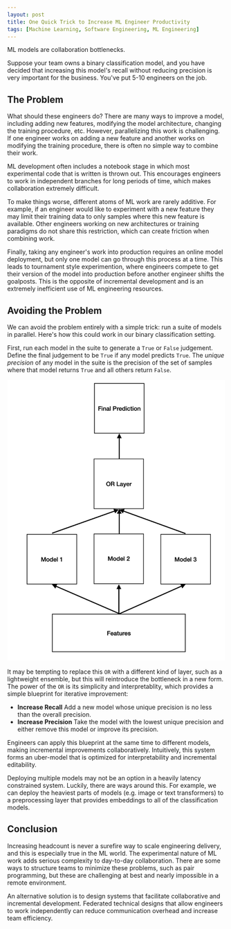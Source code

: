 ```yaml
---
layout: post
title: One Quick Trick to Increase ML Engineer Productivity
tags: [Machine Learning, Software Engineering, ML Engineering]
---
```

<script> 
  (function(i,s,o,g,r,a,m){i['GoogleAnalyticsObject']=r;i[r]=i[r]||function(){
  (i[r].q=i[r].q||[]).push(arguments)},i[r].l=1*new Date();a=s.createElement(o),
  m=s.getElementsByTagName(o)[0];a.async=1;a.src=g;m.parentNode.insertBefore(a,m)
  })(window,document,'script','https://www.google-analytics.com/analytics.js','ga');

  ga('create', 'UA-82391879-1', 'auto');
  ga('send', 'pageview');

</script>


<!-- 
IDEA: Wrong way to build a new featue - talking about pitfalls of adding a feature to a model as the main way to validate that feature

 -->


ML models are collaboration bottlenecks. 

Suppose your team owns a binary classification model, and you have decided that increasing this model's recall without reducing precision is very important for the business. You've put 5-10 engineers on the job. 


## The Problem

What should these engineers do? There are many ways to improve a model, including adding new features, modifying the model architecture, changing the training procedure, etc. However, parallelizing this work is challenging. If one engineer works on adding a new feature and another works on modifying the training procedure, there is often no simple way to combine their work.

ML development often includes a notebook stage in which most experimental code that is written is thrown out. This encourages engineers to work in independent branches for long periods of time, which makes collaboration extremely difficult. 

To make things worse, different atoms of ML work are rarely additive. For example, if an engineer would like to experiment with a new feature they may limit their training data to only samples where this new feature is available. Other engineers working on new architectures or training paradigms do not share this restriction, which can create friction when combining work.

Finally, taking any engineer's work into production requires an online model deployment, but only one model can go through this process at a time. This leads to tournament style experimention, where engineers compete to get their version of the model into production before another engineer shifts the goalposts. This is the opposite of incremental development and is an extremely inefficient use of ML engineering resources. 


## Avoiding the Problem


We can avoid the problem entirely with a simple trick: run a suite of models in parallel. Here's how this could work in our binary classification setting.

First, run each model in the suite to generate a `True` or `False` judgement. Define the final judgement to be `True` if any model predicts `True`. The *unique precision* of any model in the suite is the precision of the set of samples where that model returns `True` and all others return `False`.

![federated models](/img/federated_models.png)

It may be tempting to replace this `OR` with a different kind of layer, such as a lightweight ensemble, but this will reintroduce the bottleneck in a new form. The power of the `OR` is its simplicity and interpretablity, which provides a simple blueprint for iterative improvement:

- **Increase Recall** Add a new model whose unique precision is no less than the overall precision.
- **Increase Precision** Take the model with the lowest unique precision and either remove this model or improve its precision. 

Engineers can apply this blueprint at the same time to different models, making incremental improvements collaboratively. Intuitively, this system forms an uber-model that is optimized for interpretability and incremental editability.

Deploying multiple models may not be an option in a heavily latency constrained system. Luckily, there are ways around this. For example, we can deploy the heaviest parts of models (e.g. image or text transformers) to a preprocessing layer that provides embeddings to all of the classification models. 


## Conclusion

Increasing headcount is never a surefire way to scale engineering delivery, and this is especially true in the ML world. The experimental nature of ML work adds serious complexity to day-to-day collaboration. There are some ways to structure teams to minimize these problems, such as pair programming, but these are challenging at best and nearly impossible in a remote environment. 

An alternative solution is to design systems that facilitate collaborative and incremental development. Federated technical designs that allow engineers to work independently can reduce communication overhead and increase team efficiency. 


<!-- 

A major benefit of this approach is that it can work on any model in the suite, but no more than ~2 engineers work on any submodel at a time.



We can improve the precision of such a system by sharpening models with low a 




. Such deployments must be rolled out slowly and often require days of careful monitoring. T

But this kind of "tournament style" experimention means that only one engineer's work will make it to production, which 


Suppose you are an engineer working on a product where the core business value in 


You'v -->